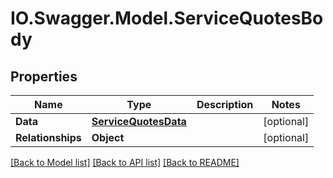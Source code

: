 # IO.Swagger.Model.ServiceQuotesBody
## Properties

Name | Type | Description | Notes
------------ | ------------- | ------------- | -------------
**Data** | [**ServiceQuotesData**](ServiceQuotesData.md) |  | [optional] 
**Relationships** | **Object** |  | [optional] 

[[Back to Model list]](../README.md#documentation-for-models) [[Back to API list]](../README.md#documentation-for-api-endpoints) [[Back to README]](../README.md)

